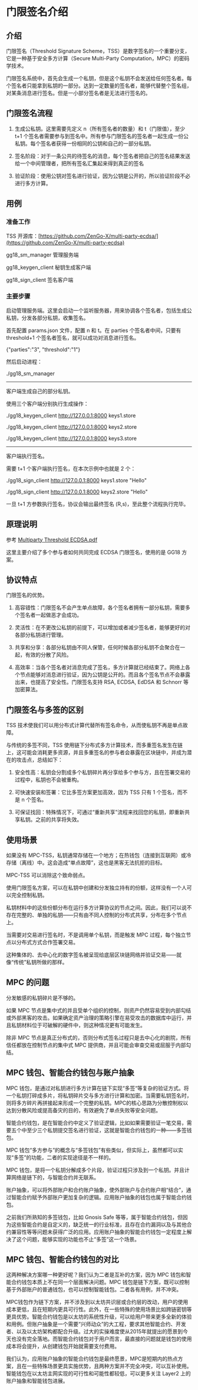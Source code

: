 门限签名介绍
============

## 介绍

门限签名（Threshold Signature Scheme，TSS）是数字签名的一个重要分支，它是一种基于安全多方计算（Secure Multi-Party
Computation，MPC）的密码学技术。

门限签名系统中，首先会生成一个私钥，但是这个私钥不会发送给任何签名者。每个签名者只能拿到私钥的一部分。达到一定数量的签名者，能够代替整个签名组，对某条消息进行签名。但是一小部分签名者是无法进行签名的。

## 门限签名流程

1. 生成公私钥。这里需要先定义 n（所有签名者的数量）和 t（门限值），至少 t+1
   个签名者需要参与到签名中。所有参与门限签名的签名者一起生成一份公私钥。每个签名者获得一份相同的公钥和自己的一部分私钥。

2. 签名阶段：对于一条公共的待签名的消息，每个签名者把自己的签名结果发送给一个中间管理者，把所有签名汇集起来得到真正的签名

3. 验证阶段：使用公钥对签名进行验证，因为公钥是公开的，所以验证阶段不必进行多方计算。

## 用例

### 准备工作

TSS 开源库：[https://github.com/ZenGo-X/multi-party-ecdsa/](https://github.com/ZenGo-X/multi-party-ecdsa)

gg18_sm_manager 管理服务端

gg18_keygen_client 秘钥生成客户端

gg18_sign_client 签名客户端

### 主要步骤

启动管理服务端。这里会启动一个监听服务器，用来协调各个签名者，包括生成公私钥，分发各部分私钥，收集签名。

首先配置 params.json 文件，配置 n 和 t。在 parties 个签名者中间，只要有 threshold+1 个签名者签名，就可以成功对消息进行签名。

{"parties":"3", "threshold":"1"}

然后启动进程：

./gg18_sm_manager

-------

客户端生成自己的部分私钥。

使用三个客户端分别执行生成操作：

./gg18_keygen_client http://127.0.0.1:8000 keys1.store

./gg18_keygen_client http://127.0.0.1:8000 keys2.store

./gg18_keygen_client http://127.0.0.1:8000 keys3.store

-------

客户端执行签名。

需要 t+1 个客户端执行签名，在本次示例中也就是 2 个：

./gg18_sign_client http://127.0.0.1:8000 keys1.store "Hello"

./gg18_sign_client http://127.0.0.1:8000 keys2.store "Hello"

一旦 t+1 方参数执行签名，协议会输出最终签名 (R,s)，至此整个流程执行完毕。

## 原理说明

参考 [Multiparty Threshold ECDSA.pdf](./Multiparty%20Threshold%20ECDSA.pdf)

这里主要介绍了多个参与者如何共同完成 ECDSA 门限签名，使用的是 GG18 方案。

## 协议特点

门限签名的优势。

1. 高容错性：门限签名不会产生单点故障，各个签名者拥有一部分私钥，需要多个签名者一起做恶才会成功。

2. 灵活性：在不更改公私钥的前提下，可以增加或者减少签名者，能够更好的对各部分私钥进行管理。

3. 共享和分享：各部分私钥由不同人保管，任何时候各部分私钥不会聚合在一起，有效的分散了风险。

4. 高效率：当各个签名者对消息完成了签名，多方计算就已经结束了。网络上各个节点能够对消息进行验证，因为公钥是公开的。而且各个签名节点不会暴露出来，也提高了安全性。门限签名支持 RSA,
ECDSA, EdDSA 和 Schnorr 等加密算法。

## 门限签名与多签的区别

TSS 技术使我们可以用分布式计算代替所有签名命令，从而使私钥不再是单点故障。

与传统的多签不同，TSS 使用链下分布式多方计算技术，而多重签名发生在链上，这可能会消耗更多资源，并且多重签名的参与者会暴露在区块链中，并成为潜在的攻击点，总结如下：

1. 安全性高：私钥会分割成多个私钥碎片再分享给多个参与方，且在签署交易的过程中，私钥也不会被重构。

2. 可快速安装和签署：它比多签方案更加高效，因为 TSS 只有 1 个签名，而不是 n 个签名。

3. 可保证找回：特殊情况下，可通过“重新共享”流程来找回您的私钥，即重新共享私钥。之前的共享将失效。

## 使用场景

如果没有 MPC-TSS，私钥通常存储在一个地方；在热钱包（连接到互联网）或冷存储（离线）中。这会造成“单点故障”，这也是黑客无法抗拒的目标。

MPC-TSS 可以消除这个致命弱点。

使用门限签名方案，可以在私钥中创建和分发独立持有的份额，这样没有一个人可以完全控制私钥。

私钥材料中的这些份额分布在运行多方计算协议的节点之间。因此，我们可以说不存在完整的、单独的私钥——只有由不同人控制的分布式共享，分布在多个节点上。

当需要对交易进行签名时，不是调用单个私钥，而是触发 MPC 过程，每个独立节点以分布式方式合作签署交易。

这种集体的、去中心化的数字签名被呈现给底层区块链网络并验证交易——就像“传统”私钥所做的那样。

## MPC 的问题

分发敏感的私钥碎片是不够的。

如果 MPC 节点是集中式的并且受单个组织的控制，则资产仍然容易受到内部勾结或外部黑客的攻击。如果确定资产治理的策略引擎在易受攻击的数据库中运行，并且私钥材料位于可破解的硬件中，则这种情况更有可能发生。

除非 MPC 节点是真正分布式的，否则分布式签名过程只是去中心化的剧院，所有信任都放在控制节点的集中式 MPC 提供商，并且可能会审查交易或屈服于内部勾结。

## MPC 钱包、智能合约钱包与账户抽象

MPC 钱包，是通过对私钥进行多方计算在链下实现“多签“等复杂的验证方式。将一个私钥打碎成多片，将私钥碎片交与多方进行计算和加密。当需要私钥签名时，则将多方碎片再拼接起来形成一个完整的私钥。MPC的核心思路为分散控制权以达到分散风险或提高备灾的目的，有效避免了单点失败等安全问题。

智能合约钱包，是在智能合约中定义了验证逻辑，比如如果需要验证一笔交易，需要五个中至少三个私钥提交签名进行验证，这就是智能合约钱包的一种——多签钱包。

MPC 钱包“多方参与”的概念与“多签钱包”有些类似，但实际上，虽然都可以实现“多签”的功能，二者的实现途径是不一样的。

MPC 钱包，是将一个私钥分解成多个片段，验证过程只涉及到一个私钥。并且计算网络是链下的，与智能合约并无联系。

账户抽象，可以将外部账户和合约账户抽象，使外部账户与合约账户相“结合”，通过智能合约赋予外部账户更加复杂的逻辑。应用账户抽象的钱包也属于智能合约钱包。

之前我们所熟知的多签钱包，比如 Gnosis
Safe 等等，属于智能合约钱包，但因为这些智能合约是自定义的，缺乏统一的行业标准，且存在合约漏洞以及与其他合约兼容性等等问题未获得广泛的应用。应用账户抽象的智能合约钱包一定程度上解决了这个问题，能够实现的功能也不止“多签”这一个场景。

## MPC 钱包、智能合约钱包的对比

这两种解决方案哪一种更好呢？我们认为二者是互补的方案，因为 MPC 钱包和智能合约钱包本质上不在同一个层面解决问题。MPC 钱包是链下方案，既可以控制基于外部账户的普通钱包，也可以控制智能钱包。二者各有用例，并不冲突。

MPC钱包作为链下方案，并不涉及到以太坊共识层或合约层的改动，用户的使用成本更低，且在短期内更具可行性。此外，在一些特殊的使用场景比如跨链密钥等更具优势。智能合约钱包是以太坊的系统性升级，可以给用户带来更多全新的体验和用例。但账户抽象是一个需要“兴师动众”的大工程，要求其他智能合约、开发者、以及以太坊架构都配合升级。过大的实操难度使从2015年就提出的愿景到今天也没有完全落地。而智能合约钱包对于用户而言，最直接的问题就是钱包的使用成本将会提升，从创建钱包开始就需要支付费用。

我们认为，应用账户抽象的智能合约钱包是最终愿景，MPC是短期内的热点方案，且在一些特殊场景更具实施优势，且两种方案并不完全冲突，可以互补使用。智能钱包在以太坊主网实现的可行性和可能性都较低，可以更多关注 Layer2 上的账户抽象和智能钱包进展。






